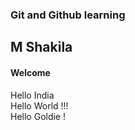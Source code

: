 ### Git and Github learning

## M Shakila
#### Welcome

Hello India  
Hello World !!!   
Hello Goldie !    
